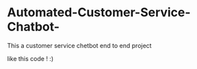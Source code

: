 # Automated-Customer-Service-Chatbot-
This a customer service chetbot end to end project

like this code ! :)


